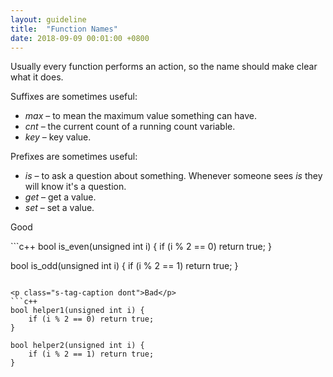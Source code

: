 ```yaml
---
layout: guideline
title:  "Function Names"
date: 2018-09-09 00:01:00 +0800
---
```


Usually every function performs an action, so the name should make clear what it does.

Suffixes are sometimes useful:
- *max* – to mean the maximum value something can have.
- *cnt* – the current count of a running count variable.
- *key* – key value.

Prefixes are sometimes useful:
- *is* – to ask a question about something. Whenever someone sees *is* they will know it's a question.
- *get* – get a value.
- *set* – set a value.

<p class="s-tag-caption do">Good</p>
```c++
bool is_even(unsigned int i) {
    if (i % 2 == 0) return true;
}

bool is_odd(unsigned int i) {
    if (i % 2 == 1) return true;
}
```

<p class="s-tag-caption dont">Bad</p>
```c++
bool helper1(unsigned int i) {
    if (i % 2 == 0) return true;
}

bool helper2(unsigned int i) {
    if (i % 2 == 1) return true;
}
```
